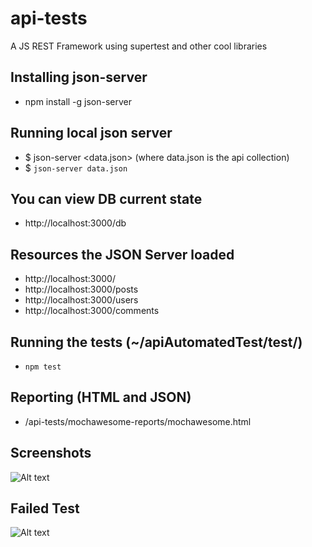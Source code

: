 # api-tests
 A JS REST Framework using supertest and other cool libraries
 
## Installing json-server
* npm install -g json-server

## Running local json server 
* $ json-server <data.json> (where data.json is the api collection)
* $ <code>json-server data.json</code>

## You can view DB current state
* http://localhost:3000/db

## Resources the JSON Server loaded
* http://localhost:3000/
* http://localhost:3000/posts
* http://localhost:3000/users
* http://localhost:3000/comments

## Running the tests (~/apiAutomatedTest/test/)
* <code>npm test</code>

## Reporting (HTML and JSON)
* /api-tests/mochawesome-reports/mochawesome.html

## Screenshots
![Alt text](https://github.com/giozom/api-tests/blob/master/HTMLReport.png "HTML Report")

## Failed Test
![Alt text](https://github.com/giozom/api-tests/blob/master/HTMLReport_FailedTest.png "HTML Report")
